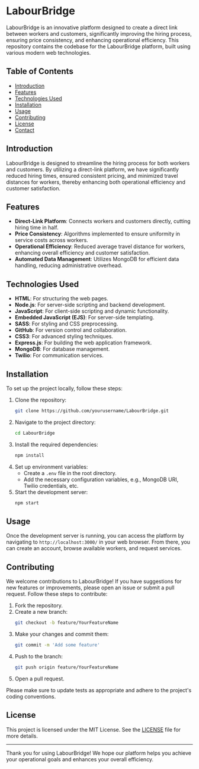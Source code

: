 # LabourBridge

LabourBridge is an innovative platform designed to create a direct link between workers and customers, significantly improving the hiring process, ensuring price consistency, and enhancing operational efficiency. This repository contains the codebase for the LabourBridge platform, built using various modern web technologies.

## Table of Contents

- [Introduction](#introduction)
- [Features](#features)
- [Technologies Used](#technologies-used)
- [Installation](#installation)
- [Usage](#usage)
- [Contributing](#contributing)
- [License](#license)
- [Contact](#contact)

## Introduction

LabourBridge is designed to streamline the hiring process for both workers and customers. By utilizing a direct-link platform, we have significantly reduced hiring times, ensured consistent pricing, and minimized travel distances for workers, thereby enhancing both operational efficiency and customer satisfaction.

## Features

- **Direct-Link Platform**: Connects workers and customers directly, cutting hiring time in half.
- **Price Consistency**: Algorithms implemented to ensure uniformity in service costs across workers.
- **Operational Efficiency**: Reduced average travel distance for workers, enhancing overall efficiency and customer satisfaction.
- **Automated Data Management**: Utilizes MongoDB for efficient data handling, reducing administrative overhead.

## Technologies Used

- **HTML**: For structuring the web pages.
- **Node.js**: For server-side scripting and backend development.
- **JavaScript**: For client-side scripting and dynamic functionality.
- **Embedded JavaScript (EJS)**: For server-side templating.
- **SASS**: For styling and CSS preprocessing.
- **GitHub**: For version control and collaboration.
- **CSS3**: For advanced styling techniques.
- **Express.js**: For building the web application framework.
- **MongoDB**: For database management.
- **Twilio**: For communication services.

## Installation

To set up the project locally, follow these steps:

1. Clone the repository:
    ```sh
    git clone https://github.com/yourusername/LabourBridge.git
    ```
2. Navigate to the project directory:
    ```sh
    cd LabourBridge
    ```
3. Install the required dependencies:
    ```sh
    npm install
    ```
4. Set up environment variables:
    - Create a `.env` file in the root directory.
    - Add the necessary configuration variables, e.g., MongoDB URI, Twilio credentials, etc.
5. Start the development server:
    ```sh
    npm start
    ```

## Usage

Once the development server is running, you can access the platform by navigating to `http://localhost:3000/` in your web browser. From there, you can create an account, browse available workers, and request services.

## Contributing

We welcome contributions to LabourBridge! If you have suggestions for new features or improvements, please open an issue or submit a pull request. Follow these steps to contribute:

1. Fork the repository.
2. Create a new branch:
    ```sh
    git checkout -b feature/YourFeatureName
    ```
3. Make your changes and commit them:
    ```sh
    git commit -m 'Add some feature'
    ```
4. Push to the branch:
    ```sh
    git push origin feature/YourFeatureName
    ```
5. Open a pull request.

Please make sure to update tests as appropriate and adhere to the project's coding conventions.

## License

This project is licensed under the MIT License. See the [LICENSE](LICENSE) file for more details.


---

Thank you for using LabourBridge! We hope our platform helps you achieve your operational goals and enhances your overall efficiency.
